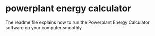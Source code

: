 # powerplant energy calculator

The readme file explains how to run the Powerplant Energy Calculator software on your computer smoothly.



